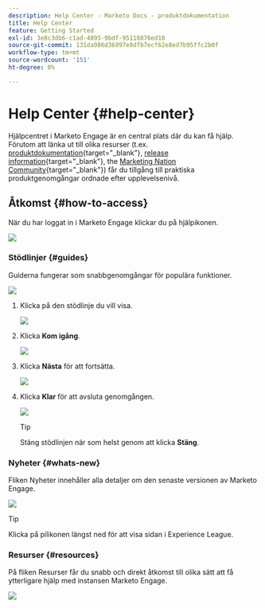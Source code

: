 ```yaml
---
description: Help Center - Marketo Docs - produktdokumentation
title: Help Center
feature: Getting Started
exl-id: 3e8c3db6-c1ad-4895-9bdf-95118876ed18
source-git-commit: 131da986d36997e8dfb7ecf62e8ed7b95ffc2b0f
workflow-type: tm+mt
source-wordcount: '151'
ht-degree: 0%

---
```


# Help Center {#help-center}

Hjälpcentret i Marketo Engage är en central plats där du kan få hjälp. Förutom att länka ut till olika resurser (t.ex. [produktdokumentation](/help/marketo/home.md){target="_blank"}, [release information](/help/marketo/release-notes/current.md){target="_blank"}, the [Marketing Nation Community](https://nation.marketo.com/){target="_blank"}) får du tillgång till praktiska produktgenomgångar ordnade efter upplevelsenivå.

## Åtkomst {#how-to-access}

När du har loggat in i Marketo Engage klickar du på hjälpikonen.

![](assets/help-center-1.png)

### Stödlinjer {#guides}

Guiderna fungerar som snabbgenomgångar för populära funktioner.

![](assets/help-center-2.png)

1. Klicka på den stödlinje du vill visa.

   ![](assets/help-center-3.png)

1. Klicka **Kom igång**.

   ![](assets/help-center-4.png)

1. Klicka **Nästa** för att fortsätta.

   ![](assets/help-center-5.png)

1. Klicka **Klar** för att avsluta genomgången.

   ![](assets/help-center-6.png)

   >[!TIP]
   >
   >Stäng stödlinjen när som helst genom att klicka **Stäng**.

### Nyheter {#whats-new}

Fliken Nyheter innehåller alla detaljer om den senaste versionen av Marketo Engage.

![](assets/help-center-7.png)

>[!TIP]
>
>Klicka på pilikonen längst ned för att visa sidan i Experience League.

### Resurser {#resources}

På fliken Resurser får du snabb och direkt åtkomst till olika sätt att få ytterligare hjälp med instansen Marketo Engage.

![](assets/help-center-8.png)
